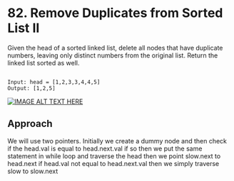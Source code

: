 # 82. Remove Duplicates from Sorted List II

Given the head of a sorted linked list, delete all nodes that have duplicate numbers, leaving only distinct numbers from the original list. Return the linked list sorted as well.

```

Input: head = [1,2,3,3,4,4,5]
Output: [1,2,5]

```

[![IMAGE ALT TEXT HERE](https://img.youtube.com/vi/82A7Je0dHFA/0.jpg)](https://www.youtube.com/watch?v=82A7Je0dHFA)

## Approach
We will use two pointers. Initially we create a dummy node and then check if the head.val is equal to head.next.val if so then we put the same statement in while loop and traverse the head then we point slow.next to head.next if head.val not equal to head.next.val then we simply traverse slow to slow.next
